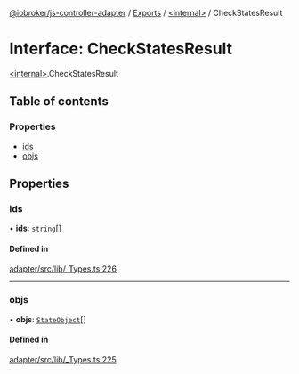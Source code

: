 [@iobroker/js-controller-adapter](../README.md) / [Exports](../modules.md) / [\<internal\>](../modules/internal_.md) / CheckStatesResult

# Interface: CheckStatesResult

[\<internal\>](../modules/internal_.md).CheckStatesResult

## Table of contents

### Properties

- [ids](internal_.CheckStatesResult.md#ids)
- [objs](internal_.CheckStatesResult.md#objs)

## Properties

### ids

• **ids**: `string`[]

#### Defined in

[adapter/src/lib/_Types.ts:226](https://github.com/ioBroker/ioBroker.js-controller/blob/8c44dc255583a0a0370d85b4262312bfd93bcdc8/packages/adapter/src/lib/_Types.ts#L226)

___

### objs

• **objs**: [`StateObject`](internal_.StateObject.md)[]

#### Defined in

[adapter/src/lib/_Types.ts:225](https://github.com/ioBroker/ioBroker.js-controller/blob/8c44dc255583a0a0370d85b4262312bfd93bcdc8/packages/adapter/src/lib/_Types.ts#L225)
